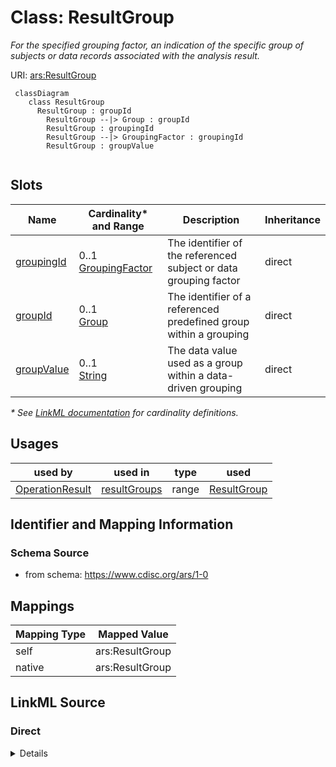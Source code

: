 # Class: ResultGroup

_For the specified grouping factor, an indication of the specific group of subjects or data records associated with the analysis result._




URI: [ars:ResultGroup](https://www.cdisc.org/ars/1-0/ResultGroup)




```mermaid
 classDiagram
    class ResultGroup
      ResultGroup : groupId
        ResultGroup --|> Group : groupId
        ResultGroup : groupingId
        ResultGroup --|> GroupingFactor : groupingId
        ResultGroup : groupValue
        
```


<!-- no inheritance hierarchy -->


## Slots

| Name | Cardinality* and Range | Description | Inheritance |
| ---  | --- | --- | --- |
| [groupingId](groupingId.md) | 0..1 <br/> [GroupingFactor](GroupingFactor.md) | The identifier of the referenced subject or data grouping factor | direct |
| [groupId](groupId.md) | 0..1 <br/> [Group](Group.md) | The identifier of a referenced predefined group within a grouping | direct |
| [groupValue](groupValue.md) | 0..1 <br/> [String](String.md) | The data value used as a group within a data-driven grouping | direct |

_* See [LinkML documentation](https://linkml.io/linkml/schemas/slots.html#slot-cardinality) for cardinality definitions._




## Usages

| used by | used in | type | used |
| ---  | --- | --- | --- |
| [OperationResult](OperationResult.md) | [resultGroups](resultGroups.md) | range | [ResultGroup](ResultGroup.md) |






## Identifier and Mapping Information







### Schema Source


* from schema: https://www.cdisc.org/ars/1-0





## Mappings

| Mapping Type | Mapped Value |
| ---  | ---  |
| self | ars:ResultGroup |
| native | ars:ResultGroup |





## LinkML Source

<!-- TODO: investigate https://stackoverflow.com/questions/37606292/how-to-create-tabbed-code-blocks-in-mkdocs-or-sphinx -->

### Direct

<details>
```yaml
name: ResultGroup
description: For the specified grouping factor, an indication of the specific group
  of subjects or data records associated with the analysis result.
from_schema: https://www.cdisc.org/ars/1-0
rank: 1000
slots:
- groupingId
- groupId
- groupValue

```
</details>

### Induced

<details>
```yaml
name: ResultGroup
description: For the specified grouping factor, an indication of the specific group
  of subjects or data records associated with the analysis result.
from_schema: https://www.cdisc.org/ars/1-0
rank: 1000
attributes:
  groupingId:
    name: groupingId
    description: The identifier of the referenced subject or data grouping factor.
    from_schema: https://www.cdisc.org/ars/1-0
    rank: 1000
    alias: groupingId
    owner: ResultGroup
    domain_of:
    - OrderedGroupingFactor
    - ResultGroup
    range: GroupingFactor
    inlined: false
  groupId:
    name: groupId
    description: The identifier of a referenced predefined group within a grouping.
    from_schema: https://www.cdisc.org/ars/1-0
    rank: 1000
    alias: groupId
    owner: ResultGroup
    domain_of:
    - ResultGroup
    range: Group
    inlined: false
  groupValue:
    name: groupValue
    description: The data value used as a group within a data-driven grouping.
    from_schema: https://www.cdisc.org/ars/1-0
    rank: 1000
    alias: groupValue
    owner: ResultGroup
    domain_of:
    - ResultGroup
    range: string

```
</details>